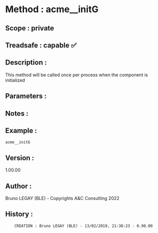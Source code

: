 ﻿# **Method :** acme__initG
## **Scope :** private
## **Treadsafe :** capable ✅ 
## **Description :** 
This method will be called once per process when the component is initialized
## **Parameters :** 
## **Notes :** 

## **Example :** 
```
acme__initG
```
## **Version :** 
1.00.00
## **Author :** 
Bruno LEGAY (BLE) - Copyrights A&C Consulting 2022
## **History :** 
 
        CREATION : Bruno LEGAY (BLE) - 13/02/2019, 21:38:23 - 0.90.00
